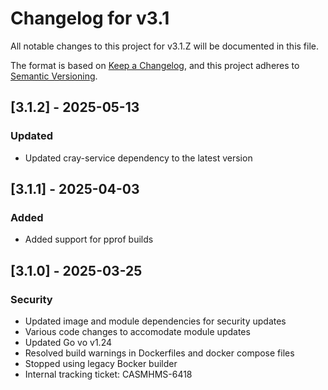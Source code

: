 # Changelog for v3.1

All notable changes to this project for v3.1.Z will be documented in this file.

The format is based on [Keep a Changelog](https://keepachangelog.com/en/1.0.0/),
and this project adheres to [Semantic Versioning](https://semver.org/spec/v2.0.0.html).

## [3.1.2] - 2025-05-13

### Updated

- Updated cray-service dependency to the latest version

## [3.1.1] - 2025-04-03

### Added

- Added support for pprof builds

## [3.1.0] - 2025-03-25

### Security

- Updated image and module dependencies for security updates
- Various code changes to accomodate module updates
- Updated Go vo v1.24
- Resolved build warnings in Dockerfiles and docker compose files
- Stopped using legacy Bocker builder
- Internal tracking ticket: CASMHMS-6418
